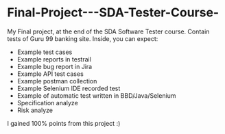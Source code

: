 # Final-Project---SDA-Tester-Course-
My Final project, at the end of the SDA Software Tester course. Contain tests of Guru 99 banking site. Inside, you can expect:
- Example test cases
- Example reports in testrail
- Example bug report in Jira
- Example API test cases
- Example postman collection
- Example Selenium IDE recorded test
- Example of automatic test written in BBD/Java/Selenium
- Specification analyze
- Risk analyze

I gained 100% points from this project :) 
